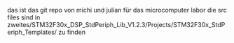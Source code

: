 das ist das git repo von michi und julian für das microcomputer labor
die src files sind in zweites/STM32F30x_DSP_StdPeriph_Lib_V1.2.3/Projects/STM32F30x_StdPeriph_Templates/ zu finden
